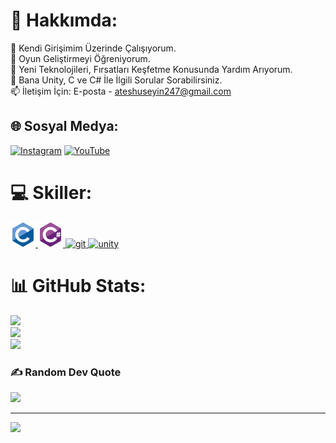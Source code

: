 # 💫 Hakkımda:
🔭 Kendi Girişimim Üzerinde Çalışıyorum.<br>👯 Oyun Geliştirmeyi Öğreniyorum.<br>🤝 Yeni Teknolojileri, Fırsatları Keşfetme Konusunda Yardım Arıyorum.<br>💬  Bana Unity, C ve C# İle İlgili Sorular Sorabilirsiniz.<br>📫 İletişim İçin: E-posta - ateshuseyin247@gmail.com


## 🌐 Sosyal Medya:
[![Instagram](https://img.shields.io/badge/Instagram-%23E4405F.svg?logo=Instagram&logoColor=white)](https://instagram.com/atess_huseyinn) [![YouTube](https://img.shields.io/badge/YouTube-%23FF0000.svg?logo=YouTube&logoColor=white)](https://youtube.com/channel/UCYKwCoigaEOPvM1_pPCTu5A) 

# 💻 Skiller:
<p align="left"> <a href="https://www.cprogramming.com/" target="_blank" rel="noreferrer"> <img src="https://raw.githubusercontent.com/devicons/devicon/master/icons/c/c-original.svg" alt="c" width="40" height="40"/> </a> <a href="https://www.w3schools.com/cs/" target="_blank" rel="noreferrer"> <img src="https://raw.githubusercontent.com/devicons/devicon/master/icons/csharp/csharp-original.svg" alt="csharp" width="40" height="40"/> </a> <a href="https://git-scm.com/" target="_blank" rel="noreferrer"> <img src="https://www.vectorlogo.zone/logos/git-scm/git-scm-icon.svg" alt="git" width="40" height="40"/> </a> <a href="https://unity.com/" target="_blank" rel="noreferrer"> <img src="https://www.vectorlogo.zone/logos/unity3d/unity3d-icon.svg" alt="unity" width="40" height="40"/> </a> </p>

# 📊 GitHub Stats:
![](https://github-readme-stats.vercel.app/api?username=huseyinnatess&theme=dark&hide_border=false&include_all_commits=false&count_private=false)<br/>
![](https://github-readme-streak-stats.herokuapp.com/?user=huseyinnatess&theme=dark&hide_border=false)<br/>
![](https://github-readme-stats.vercel.app/api/top-langs/?username=huseyinnatess&theme=dark&hide_border=false&include_all_commits=false&count_private=false&layout=compact)

### ✍️ Random Dev Quote
![](https://quotes-github-readme.vercel.app/api?type=horizontal&theme=gruvbox)

---
[![](https://visitcount.itsvg.in/api?id=huseyinnatess&icon=0&color=0)](https://visitcount.itsvg.in)

<!-- Proudly created with GPRM ( https://gprm.itsvg.in ) -->
